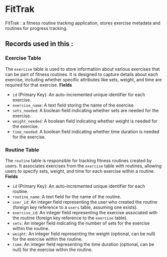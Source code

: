 # FitTrak

FitTrak : a fitness routine tracking application, stores exercise metadata and routines for progress tracking.

## Records used in this :

### Exercise Table

The `exercise` table is used to store information about various exercises that can be part of fitness routines. It is designed to capture details about each exercise, including whether specific attributes like sets, weight, and time are required for that exercise.
**Fields**

- `id` (Primary Key): An auto-incremented unique identifier for each exercise.
- `exercise_name`: A text field storing the name of the exercise.
- `sets_needed`: A boolean field indicating whether sets are needed for the exercise.
- `weight_needed`: A boolean field indicating whether weight is needed for the exercise.
- `time_needed`: A boolean field indicating whether time duration is needed for the exercise.

### Routine Table

The `routine` table is responsible for tracking fitness routines created by users. It associates exercises from the `exercise` table with routines, allowing users to specify sets, weight, and time for each exercise within a routine.
**Fields**

- `id` (Primary Key): An auto-incremented unique identifier for each routine.
- `routine_name`: A text field for the name of the routine.
- `user_id`: An integer field representing the user who created the routine (foreign key reference to a `users` table, assuming one exists).
- `exercise_id`: An integer field representing the exercise associated with the routine (foreign key reference to the `exercise` table).
- `sets`: An integer field indicating the number of sets for the exercise within the routine.
- `weight`: An integer field representing the weight (optional, can be null) for the exercise within the routine.
- `time`: An integer field representing the time duration (optional, can be null) for the exercise within the routine.
